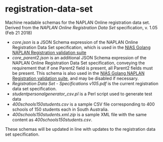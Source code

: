 # registration-data-set

Machine readable schemas for the NAPLAN Online registration data set. Derived from the _NAPLAN Online Registration Data Set_ specification, v. 1.05 (Feb 21 2018)

* *core.json* is a JSON Schema expression of the NAPLAN Online Registration Data Set specification, which is used in the [NIAS Golang NAPLAN Registration validation suite](https://github.com/nsip/nias2)
* *core_parent2.json* is an additional JSON Schema expression of the NAPLAN Online Registration Data Set specification, conveying the requirement that if one Parent2 field is present, all Parent2 fields must be present. This schema is also used in the [NIAS Golang NAPLAN Registration validation suite](https://github.com/nsip/nias2), and may be disabled if necessary.
* *Registration Data Set - Specifications v105.pdf* is the current registration data set specification.
* *studentpersonalgenerator_csv.pl* is a Perl script used to generate test data
* *400schools150students.csv* is a sample CSV file corresponding to 400 schools of 150 students each in South Australia.
* *400schools150students.xml.zip* is a sample XML file with the same content as *400schools150students.csv*.
 
These schemas will be updated in line with updates to the registration data set specification.
